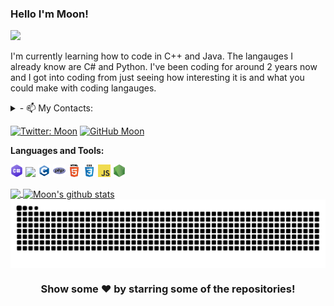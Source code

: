 ### Hello I'm Moon!

<img src="https://discord.c99.nl/widget/theme-3/599984435705675777.png">

I'm currently learning how to code in C++ and Java. The langauges I already know are C# and Python. I've been coding for around 2 years now and I got into coding from just seeing how interesting it is and what you could make with coding langauges.

<details>
  <summary> - 📫 My Contacts:</summary>
  <a href="https://twitter.com/zebraticyt">Twitter</a><br>
  <a href="https://www.youtube.com/channel/UCTWn9Yj4u_h31irL_Xs_sEg">Youtube</a><br>
  <a href="https://discord.com/users/811372110157053953">Discord</a><br>
 
</details>

[![Twitter: Moon](https://img.shields.io/twitter/follow/TheMoonPVP?style=social)](https://twitter.com/TheMoonPVP)
[![GitHub Moon](https://img.shields.io/github/followers/moonpvp-dev?label=follow&style=social)](https://github.com/moonpvp-dev)

**Languages and Tools:**  

<code><img height="20" src="https://raw.githubusercontent.com/github/explore/80688e429a7d4ef2fca1e82350fe8e3517d3494d/topics/csharp/csharp.png"></code>
<code><img height="20" src="https://avatars.githubusercontent.com/u/59276?s=200&v=4"></code>
<code><img height="20" src="https://raw.githubusercontent.com/github/explore/80688e429a7d4ef2fca1e82350fe8e3517d3494d/topics/c/c.png"></code>
<code><img height="20" src="https://raw.githubusercontent.com/github/explore/80688e429a7d4ef2fca1e82350fe8e3517d3494d/topics/php/php.png"></code>
<code><img height="20" src="https://raw.githubusercontent.com/github/explore/80688e429a7d4ef2fca1e82350fe8e3517d3494d/topics/html/html.png"></code>
<code><img height="20" src="https://raw.githubusercontent.com/github/explore/80688e429a7d4ef2fca1e82350fe8e3517d3494d/topics/css/css.png"></code>
<code><img height="20" src="https://raw.githubusercontent.com/github/explore/80688e429a7d4ef2fca1e82350fe8e3517d3494d/topics/javascript/javascript.png"></code>
<code><img height="20" src="https://raw.githubusercontent.com/github/explore/80688e429a7d4ef2fca1e82350fe8e3517d3494d/topics/nodejs/nodejs.png"></code>    

<a href="https://github.com/moonpvp-dev">
  <img align="center" src="https://github-readme-stats.vercel.app/api/top-langs/?username=moonpvp-dev&theme=dark&hide_langs_below=1" />
</a>
<a href="https://github.com/moonpvp-dev">
 <img align="center" src="https://github-readme-stats.vercel.app/api?username=moonpvp-dev&show_icons=true&theme=dark&line_height=27" alt="Moon's github stats"/>
</a>

<img align="center" src="snake.svg" />

<div align="center">

### Show some ❤️ by starring some of the repositories!

</div>
